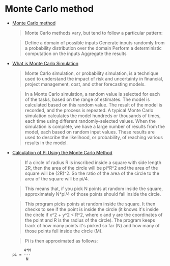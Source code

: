 # Monte Carlo method

- [Monte Carlo method](#monte-carlo-method)

    >Monte Carlo methods vary, but tend to follow a particular pattern:

    >Define a domain of possible inputs
Generate inputs randomly from a probability distribution over the domain
Perform a deterministic computation on the inputs
Aggregate the results

* [What is Monte Carlo Simulation](https://www.riskamp.com/files/RiskAMP%20-%20Monte%20Carlo%20Simulation.pdf)

  >Monte Carlo simulation, or probability simulation, is a technique used to understand the impact of risk and uncertainty in financial, project management, cost, and other forecasting models.

  >In a Monte Carlo simulation, a random value is selected for each of the tasks, based on the range of estimates. The model is calculated based on this random value. The result of the model is recorded, and the process is repeated. A typical Monte Carlo simulation calculates the model hundreds or thousands of times, each time using different randomly-selected values.
When the simulation is complete, we have a large number of results from the model, each based on random input values. These results are used to describe the likelihood, or probability, of reaching various results in the model.

* [Calculation of Pi Using the Monte Carlo Method](http://www.eveandersson.com/pi/monte-carlo-circle)

  >If a circle of radius R is inscribed inside a square with side length 2R, then the area of the circle will be pi*R^2 and the area of the square will be (2R)^2. So the ratio of the area of the circle to the area of the square will be pi/4.

  >This means that, if you pick N points at random inside the square, approximately N*pi/4 of those points should fall inside the circle.

  >This program picks points at random inside the square. It then checks to see if the point is inside the circle (it knows it's inside the circle if x^2 + y^2 < R^2, where x and y are the coordinates of the point and R is the radius of the circle). The program keeps track of how many points it's picked so far (N) and how many of those points fell inside the circle (M).

   > Pi is then approximated as follows:

           4*M
      pi = ---
            N

